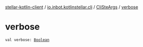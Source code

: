 [stellar-kotlin-client](../../index.md) / [io.inbot.kotlinstellar.cli](../index.md) / [CliSteArgs](index.md) / [verbose](./verbose.md)

# verbose

`val verbose: `[`Boolean`](https://kotlinlang.org/api/latest/jvm/stdlib/kotlin/-boolean/index.html)